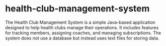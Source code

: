 # health-club-management-system
The Health Club Management System is a simple Java-based application designed to help health clubs manage their operations. It includes features for tracking members, assigning coaches, and managing subscriptions. The system does not use a database but instead uses text files for storing data. 
